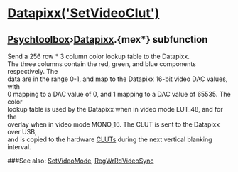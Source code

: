 # [Datapixx('SetVideoClut')](Datapixx-SetVideoClut) 
## [Psychtoolbox](Pyschtoolbox)&#8250;[Datapixx](Datapixx).{mex*} subfunction


Send a 256 row \* 3 column color lookup table to the Datapixx.  
The three columns contain the red, green, and blue components respectively. The  
data are in the range 0-1, and map to the Datapixx 16-bit video DAC values, with  
0 mapping to a DAC value of 0, and 1 mapping to a DAC value of 65535. The color  
lookup table is used by the Datapixx when in video mode LUT\_48, and for the  
overlay when in video mode MONO\_16. The CLUT is sent to the Datapixx over USB,  
and is copied to the hardware [CLUTs](CLUTs) during the next vertical blanking interval.  
  


###See also:
[SetVideoMode](Datapixx-SetVideoMode), [RegWrRdVideoSync](Datapixx-RegWrRdVideoSync)
